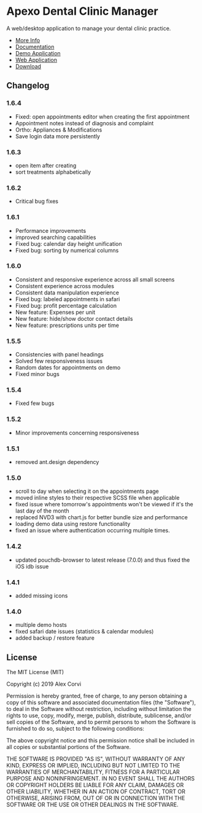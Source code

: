 # Apexo Dental Clinic Manager

A web/desktop application to manage your dental clinic practice.

- [More Info](https://apexo.app)
- [Documentation](https://docs.apexo.app)
- [Demo Application](https://demo.apexo.app)
- [Web Application](https://web.apexo.app)
- [Download](https://github.com/alexcorvi/apexo/releases/)

## Changelog


### 1.6.4
- Fixed: open appointments editor when creating the first appointment
- Appointment notes instead of diagnosis and complaint
- Ortho: Appliances & Modifications
- Save login data more persistently

### 1.6.3
- open item after creating
- sort treatments alphabetically

### 1.6.2
- Critical bug fixes

### 1.6.1
- Performance improvements
- improved searching capabilities
- Fixed bug: calendar day height unification
- Fixed bug: sorting by numerical columns

### 1.6.0
- Consistent and responsive experience across all small screens
- Consistent experience across modules
- Consistent data manipulation experience
- Fixed bug: labeled appointments in safari
- Fixed bug: profit percentage calculation
- New feature: Expenses per unit
- New feature: hide/show doctor contact details
- New feature: prescriptions units per time

### 1.5.5
- Consistencies with panel headings
- Solved few responsiveness issues
- Random dates for appointments on demo
- Fixed minor bugs

### 1.5.4
- Fixed few bugs

### 1.5.2
- Minor improvements concerning responsiveness

### 1.5.1
- removed ant.design dependency

### 1.5.0
- scroll to day when selecting it on the appointments page
- moved inline styles to their respective SCSS file when applicable
- fixed issue where tomorrow's appointments won't be viewed if it's the last day of the month
- replaced NVD3 with chart.js for better bundle size and performance
- loading demo data using restore functionality
- fixed an issue where authentication occurring multiple times.

### 1.4.2
- updated pouchdb-browser to latest release (7.0.0) and thus fixed the iOS idb issue

### 1.4.1
- added missing icons

### 1.4.0
- multiple demo hosts
- fixed safari date issues (statistics & calendar modules)
- added backup / restore feature

## License

The MIT License (MIT)

Copyright (c) 2019 Alex Corvi

Permission is hereby granted, free of charge, to any person obtaining a copy of this software and associated documentation files (the "Software"), to deal in the Software without restriction, including without limitation the rights to use, copy, modify, merge, publish, distribute, sublicense, and/or sell copies of the Software, and to permit persons to whom the Software is furnished to do so, subject to the following conditions:

The above copyright notice and this permission notice shall be included in all copies or substantial portions of the Software.

THE SOFTWARE IS PROVIDED "AS IS", WITHOUT WARRANTY OF ANY KIND, EXPRESS OR IMPLIED, INCLUDING BUT NOT LIMITED TO THE WARRANTIES OF MERCHANTABILITY, FITNESS FOR A PARTICULAR PURPOSE AND NONINFRINGEMENT. IN NO EVENT SHALL THE AUTHORS OR COPYRIGHT HOLDERS BE LIABLE FOR ANY CLAIM, DAMAGES OR OTHER LIABILITY, WHETHER IN AN ACTION OF CONTRACT, TORT OR OTHERWISE, ARISING FROM, OUT OF OR IN CONNECTION WITH THE SOFTWARE OR THE USE OR OTHER DEALINGS IN THE SOFTWARE.